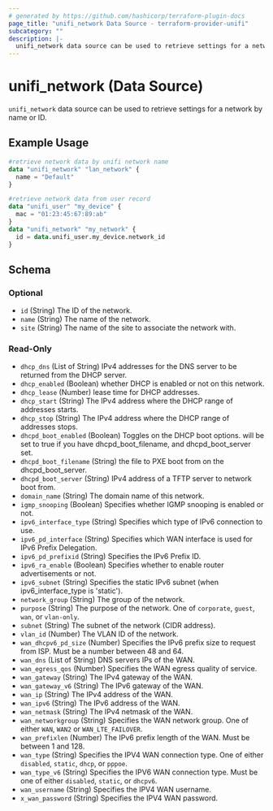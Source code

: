```yaml
---
# generated by https://github.com/hashicorp/terraform-plugin-docs
page_title: "unifi_network Data Source - terraform-provider-unifi"
subcategory: ""
description: |-
  unifi_network data source can be used to retrieve settings for a network by name or ID.
---
```


# unifi_network (Data Source)

`unifi_network` data source can be used to retrieve settings for a network by name or ID.

## Example Usage

```terraform
#retrieve network data by unifi network name
data "unifi_network" "lan_network" {
  name = "Default"
}

#retrieve network data from user record
data "unifi_user" "my_device" {
  mac = "01:23:45:67:89:ab"
}
data "unifi_network" "my_network" {
  id = data.unifi_user.my_device.network_id
}
```

<!-- schema generated by tfplugindocs -->
## Schema

### Optional

- `id` (String) The ID of the network.
- `name` (String) The name of the network.
- `site` (String) The name of the site to associate the network with.

### Read-Only

- `dhcp_dns` (List of String) IPv4 addresses for the DNS server to be returned from the DHCP server.
- `dhcp_enabled` (Boolean) whether DHCP is enabled or not on this network.
- `dhcp_lease` (Number) lease time for DHCP addresses.
- `dhcp_start` (String) The IPv4 address where the DHCP range of addresses starts.
- `dhcp_stop` (String) The IPv4 address where the DHCP range of addresses stops.
- `dhcpd_boot_enabled` (Boolean) Toggles on the DHCP boot options. will be set to true if you have dhcpd_boot_filename, and dhcpd_boot_server set.
- `dhcpd_boot_filename` (String) the file to PXE boot from on the dhcpd_boot_server.
- `dhcpd_boot_server` (String) IPv4 address of a TFTP server to network boot from.
- `domain_name` (String) The domain name of this network.
- `igmp_snooping` (Boolean) Specifies whether IGMP snooping is enabled or not.
- `ipv6_interface_type` (String) Specifies which type of IPv6 connection to use.
- `ipv6_pd_interface` (String) Specifies which WAN interface is used for IPv6 Prefix Delegation.
- `ipv6_pd_prefixid` (String) Specifies the IPv6 Prefix ID.
- `ipv6_ra_enable` (Boolean) Specifies whether to enable router advertisements or not.
- `ipv6_subnet` (String) Specifies the static IPv6 subnet (when ipv6_interface_type is 'static').
- `network_group` (String) The group of the network.
- `purpose` (String) The purpose of the network. One of `corporate`, `guest`, `wan`, or `vlan-only`.
- `subnet` (String) The subnet of the network (CIDR address).
- `vlan_id` (Number) The VLAN ID of the network.
- `wan_dhcpv6_pd_size` (Number) Specifies the IPv6 prefix size to request from ISP. Must be a number between 48 and 64.
- `wan_dns` (List of String) DNS servers IPs of the WAN.
- `wan_egress_qos` (Number) Specifies the WAN egress quality of service.
- `wan_gateway` (String) The IPv4 gateway of the WAN.
- `wan_gateway_v6` (String) The IPv6 gateway of the WAN.
- `wan_ip` (String) The IPv4 address of the WAN.
- `wan_ipv6` (String) The IPv6 address of the WAN.
- `wan_netmask` (String) The IPv4 netmask of the WAN.
- `wan_networkgroup` (String) Specifies the WAN network group. One of either `WAN`, `WAN2` or `WAN_LTE_FAILOVER`.
- `wan_prefixlen` (Number) The IPv6 prefix length of the WAN. Must be between 1 and 128.
- `wan_type` (String) Specifies the IPV4 WAN connection type. One of either `disabled`, `static`, `dhcp`, or `pppoe`.
- `wan_type_v6` (String) Specifies the IPV6 WAN connection type. Must be one of either `disabled`, `static`, or `dhcpv6`.
- `wan_username` (String) Specifies the IPV4 WAN username.
- `x_wan_password` (String) Specifies the IPV4 WAN password.


